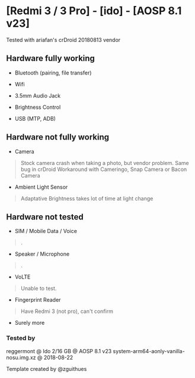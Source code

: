 # [Redmi 3 / 3 Pro] - [ido] - [AOSP 8.1 v23]

Tested with ariafan's crDroid 20180813 vendor

## Hardware fully working
  
* Bluetooth (pairing, file transfer)

* Wifi

* 3.5mm Audio Jack

* Brightness Control

* USB (MTP, ADB)


## Hardware not fully working

* Camera
> Stock camera crash when taking a photo, but vendor problem. Same bug in crDroid
> Workaround with Cameringo, Snap Camera or Bacon Camera

* Ambient Light Sensor
> Adaptative Brightness takes lot of time at light change


## Hardware not tested

* SIM / Mobile Data / Voice
> .

* Speaker / Microphone
> .

* VoLTE
> Unable to test.

* Fingerprint Reader
> Have Redmi 3 (not pro), can't confirm

* Surely more

### Tested by

reggermont @ Ido 2/16 GB @ AOSP 8.1 v23 system-arm64-aonly-vanilla-nosu.img.xz @ 2018-08-22

Template created by @zguithues